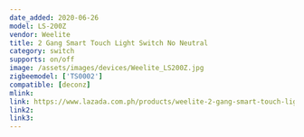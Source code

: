 ```yaml
---
date_added: 2020-06-26
model: LS-200Z
vendor: Weelite
title: 2 Gang Smart Touch Light Switch No Neutral
category: switch
supports: on/off
image: /assets/images/devices/Weelite_LS200Z.jpg
zigbeemodel: ['TS0002']
compatible: [deconz]
mlink: 
link: https://www.lazada.com.ph/products/weelite-2-gang-smart-touch-light-switch-ac100-240v-works-with-amazon-alexa-google-home-and-siri-shortcut-smart-gateway-required-no-neutral-wire-required-i566086208-s1539278997.html?spm=a2o4l.searchlist.list.5.644c77bf7KEedW&search=1
link2: 
link3: 
---
```

